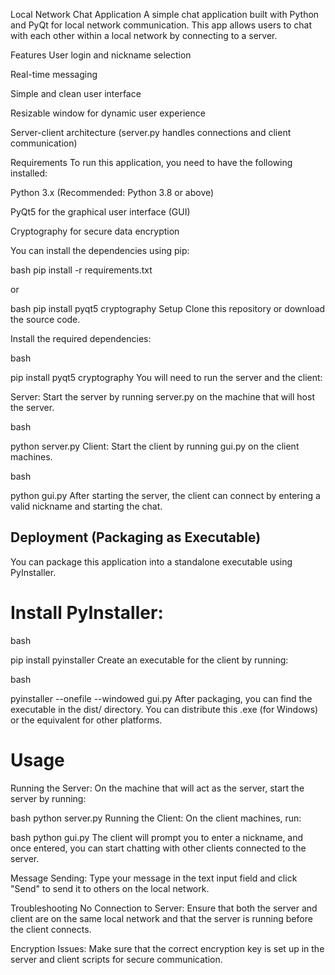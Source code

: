Local Network Chat Application
A simple chat application built with Python and PyQt for local network communication. This app allows users to chat with each other within a local network by connecting to a server.

Features
User login and nickname selection

Real-time messaging

Simple and clean user interface

Resizable window for dynamic user experience

Server-client architecture (server.py handles connections and client communication)

Requirements
To run this application, you need to have the following installed:

Python 3.x (Recommended: Python 3.8 or above)

PyQt5 for the graphical user interface (GUI)

Cryptography for secure data encryption

You can install the dependencies using pip:

bash
pip install -r requirements.txt

or

bash
pip install pyqt5 cryptography
Setup
Clone this repository or download the source code.

Install the required dependencies:

bash

pip install pyqt5 cryptography
You will need to run the server and the client:

Server: Start the server by running server.py on the machine that will host the server.

bash

python server.py
Client: Start the client by running gui.py on the client machines.

bash

python gui.py
After starting the server, the client can connect by entering a valid nickname and starting the chat.

## Deployment (Packaging as Executable)
You can package this application into a standalone executable using PyInstaller.

# Install PyInstaller:

bash

pip install pyinstaller
Create an executable for the client by running:

bash

pyinstaller --onefile --windowed gui.py
After packaging, you can find the executable in the dist/ directory. You can distribute this .exe (for Windows) or the equivalent for other platforms.

# Usage
Running the Server: On the machine that will act as the server, start the server by running:

bash
python server.py
Running the Client: On the client machines, run:

bash
python gui.py
The client will prompt you to enter a nickname, and once entered, you can start chatting with other clients connected to the server.

Message Sending: Type your message in the text input field and click "Send" to send it to others on the local network.

Troubleshooting
No Connection to Server: Ensure that both the server and client are on the same local network and that the server is running before the client connects.

Encryption Issues: Make sure that the correct encryption key is set up in the server and client scripts for secure communication.